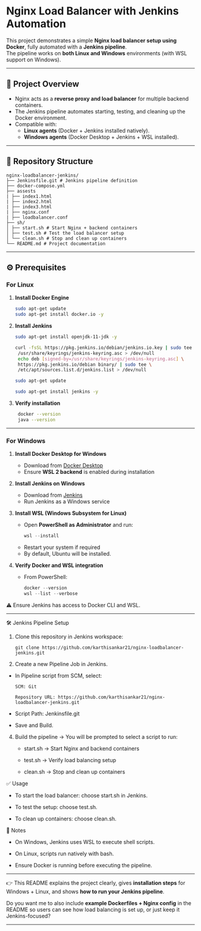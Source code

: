 # Nginx Load Balancer with Jenkins Automation

This project demonstrates a simple **Nginx load balancer setup using Docker**, fully automated with a **Jenkins pipeline**.  
The pipeline works on **both Linux and Windows** environments (with WSL support on Windows).

---

## 🚀 Project Overview

- Nginx acts as a **reverse proxy and load balancer** for multiple backend containers.  
- The Jenkins pipeline automates starting, testing, and cleaning up the Docker environment.  
- Compatible with:
  - **Linux agents** (Docker + Jenkins installed natively).
  - **Windows agents** (Docker Desktop + Jenkins + WSL installed).

---

## 📂 Repository Structure
```
nginx-loadbalancer-jenkins/
├── Jenkinsfile.git # Jenkins pipeline definition
├── docker-compose.yml
├── assests
| ├── index1.html
| ├── index2.html
| ├── index3.html
| ├── nginx.conf
| ├── loadbalancer.conf
├── sh/
│ ├── start.sh # Start Nginx + backend containers
│ ├── test.sh # Test the load balancer setup
│ └── clean.sh # Stop and clean up containers
└── README.md # Project documentation
```
---

## ⚙️ Prerequisites

### For **Linux**
1. **Install Docker Engine**
   ```bash
   sudo apt-get update
   sudo apt-get install docker.io -y
   ```

2. **Install Jenkins**
   ```bash
   sudo apt-get install openjdk-11-jdk -y
   
   curl -fsSL https://pkg.jenkins.io/debian/jenkins.io.key | sudo tee \
    /usr/share/keyrings/jenkins-keyring.asc > /dev/null
    echo deb [signed-by=/usr/share/keyrings/jenkins-keyring.asc] \
    https://pkg.jenkins.io/debian binary/ | sudo tee \
    /etc/apt/sources.list.d/jenkins.list > /dev/null
   
   sudo apt-get update
   
   sudo apt-get install jenkins -y
   
   ```
   
3. **Verify installation**
   ```bash
    docker --version
    java --version
   ```
   
 ---

### For **Windows**

1. **Install Docker Desktop for Windows**
   - Download from [Docker Desktop](https://www.docker.com/products/docker-desktop)
   - Ensure **WSL 2 backend** is enabled during installation

2. **Install Jenkins on Windows**
   - Download from [Jenkins](https://www.jenkins.io/download/)
   - Run Jenkins as a Windows service

3. **Install WSL (Windows Subsystem for Linux)**
   - Open **PowerShell as Administrator** and run:
     ```powershell
     wsl --install
     ```
   - Restart your system if required
   - By default, Ubuntu will be installed.

4. **Verify Docker and WSL integration**
   - From PowerShell:
     ```powershell
     docker --version
     wsl --list --verbose
     ```
   
⚠️ Ensure Jenkins has access to Docker CLI and WSL.

---

🛠 Jenkins Pipeline Setup

1. Clone this repository in Jenkins workspace:
   ```
   git clone https://github.com/karthisankar21/nginx-loadbalancer-jenkins.git

2. Create a new Pipeline Job in Jenkins.

  - In Pipeline script from SCM, select:

        SCM: Git

        Repository URL: https://github.com/karthisankar21/nginx-loadbalancer-jenkins.git

  - Script Path: Jenkinsfile.git

  - Save and Build.

4. Build the pipeline → You will be prompted to select a script to run:

   - start.sh → Start Nginx and backend containers

   - test.sh → Verify load balancing setup

   - clean.sh → Stop and clean up containers
   

✅ Usage

 - To start the load balancer: choose start.sh in Jenkins.

 - To test the setup: choose test.sh.

 - To clean up containers: choose clean.sh.


📌 Notes

 - On Windows, Jenkins uses WSL to execute shell scripts.

 - On Linux, scripts run natively with bash.
 
 - Ensure Docker is running before executing the pipeline.


---

👉 This README explains the project clearly, gives **installation steps** for Windows + Linux, and shows **how to run your Jenkins pipeline**.  

Do you want me to also include **example Dockerfiles + Nginx config** in the README so users can see how load balancing is set up, or just keep it Jenkins-focused?

---
